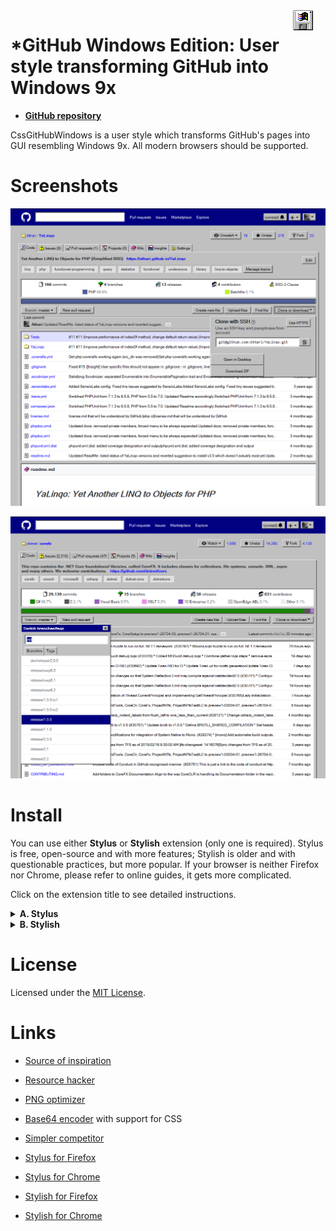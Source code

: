 <img align="right" width="32" src="Images/Icons/install_windows-0001.png" style="margin: 0 20px">

*GitHub Windows Edition: User style transforming GitHub into Windows 9x
=======================================================================

* [**GitHub repository**](https://github.com/Athari/CssGitHubWindows)

CssGitHubWindows is a user style which transforms GitHub's pages into GUI resembling Windows 9x. All modern browsers should be supported.

Screenshots
===========

![YaLinqo](Images/Screenshots/YaLinqo.png)

![CoreFX](Images/Screenshots/CoreFX.png)

Install
=======

You can use either **Stylus** or **Stylish** extension (only one is required). Stylus is free, open-source and with more features; Stylish is older and with questionable practices, but more popular. If your browser is neither Firefox nor Chrome, please refer to online guides, it gets more complicated.

Click on the extension title to see detailed instructions.

<details>
<summary><b>A. Stylus</b></summary>

1. Add Stylus extension to your browser:

   * [Stylus for Firefox]
   * [Stylus for Chrome]

2. Add user style:

   * Open [CSS file in this Gist][https://raw.githubusercontent.com/Athari/CssGitHubWindows/master/GitHubWindows.user.css].
   * Click "Install Style" button in the opened window.
</details>

<details>
<summary><b>B. Stylish</b></summary>

1. Add Stylish extension to your browser:

   * [Stylish for Firefox]
   * [Stylish for Chrome]

2. Add user style:

   * Visit [style page on UserStyles.org](https://userstyles.org/styles/162167/github-windows-edition-ath).
   * Click "Install with Stylish" button.
</details>

License
=======
Licensed under the [MIT License](License.md).

Links
=====

* [Source of inspiration](https://twitter.com/nikitonsky/status/1003593821723267072)
* [Resource hacker](http://www.angusj.com/resourcehacker/)
* [PNG optimizer](https://tinypng.com/)
* [Base64 encoder](https://www.base64-image.de/) with support for CSS
* [Simpler competitor](https://userstyles.org/styles/160991/github-windows-classic)
* [Stylus for Firefox]
* [Stylus for Chrome]
* [Stylish for Firefox]
* [Stylish for Chrome]

   [Stylus for Firefox]: https://addons.mozilla.org/en-US/firefox/addon/styl-us/
   [Stylus for Chrome]: https://chrome.google.com/webstore/detail/stylus/clngdbkpkpeebahjckkjfobafhncgmne
   [Stylish for Firefox]: https://addons.mozilla.org/en-US/firefox/addon/stylish/
   [Stylish for Chrome]: https://chrome.google.com/webstore/detail/stylish-custom-themes-for/fjnbnpbmkenffdnngjfgmeleoegfcffe
